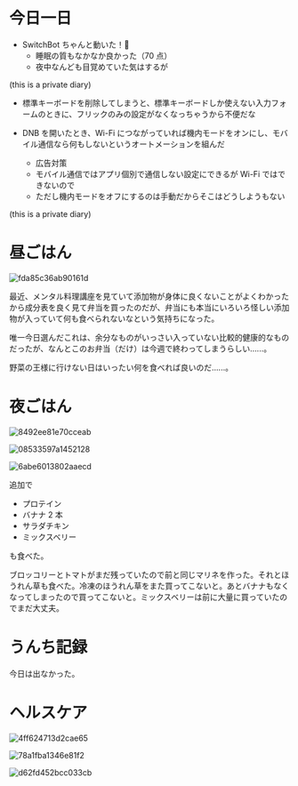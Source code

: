 # 今日一日
- SwitchBot ちゃんと動いた！🎉
    - 睡眠の質もなかなか良かった（70 点）
    - 夜中なんども目覚めていた気はするが

 (this is a private diary) 

- 標準キーボードを削除してしまうと、標準キーボードしか使えない入力フォームのときに、フリックのみの設定がなくなっちゃうから不便だな

- DNB を開いたとき、Wi-Fi につながっていれば機内モードをオンにし、モバイル通信なら何もしないというオートメーションを組んだ
    - 広告対策
    - モバイル通信ではアプリ個別で通信しない設定にできるが Wi-Fi ではできないので
    - ただし機内モードをオフにするのは手動だからそこはどうしようもない

 (this is a private diary) 

# 昼ごはん
![fda85c36ab90161d](/images/2019/11/fda85c36ab90161d.jpg)

最近、メンタル料理講座を見ていて添加物が身体に良くないことがよくわかったから成分表を良く見て弁当を買ったのだが、弁当にも本当にいろいろ怪しい添加物が入っていて何も食べられないなという気持ちになった。

唯一今日選んだこれは、余分なものがいっさい入っていない比較的健康的なものだったが、なんとこのお弁当（だけ）は今週で終わってしまうらしい......。

野菜の王様に行けない日はいったい何を食べれば良いのだ......。

# 夜ごはん
![8492ee81e70cceab](/images/2019/11/8492ee81e70cceab.jpg)

![08533597a1452128](/images/2019/11/08533597a1452128.jpg)

![6abe6013802aaecd](/images/2019/11/6abe6013802aaecd.jpg)

追加で

- プロテイン
- バナナ 2 本
- サラダチキン
- ミックスベリー

も食べた。

ブロッコリーとトマトがまだ残っていたので前と同じマリネを作った。それとほうれん草も食べた。冷凍のほうれん草をまた買ってこないと。あとバナナもなくなってしまったので買ってこないと。ミックスベリーは前に大量に買っていたのでまだ大丈夫。

# うんち記録
今日は出なかった。

# ヘルスケア
![4ff624713d2cae65](/images/2019/11/4ff624713d2cae65.png)

![78a1fba1346e81f2](/images/2019/11/78a1fba1346e81f2.png)

![d62fd452bcc033cb](/images/2019/11/d62fd452bcc033cb.jpg)
